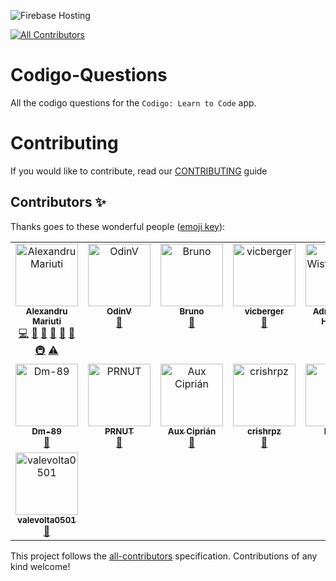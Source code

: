 ![Firebase Hosting](https://github.com/nank1ro/Codigo-Questions/workflows/Deploy%20to%20Firebase%20Storage/badge.svg)
<!-- ALL-CONTRIBUTORS-BADGE:START - Do not remove or modify this section -->
[![All Contributors](https://img.shields.io/badge/all_contributors-15-orange.svg?style=flat-square)](#contributors-)
<!-- ALL-CONTRIBUTORS-BADGE:END -->

# Codigo-Questions

All the codigo questions for the `Codigo: Learn to Code` app.

# Contributing

If you would like to contribute, read our [CONTRIBUTING](/CONTRIBUTING.md) guide

## Contributors ✨

Thanks goes to these wonderful people ([emoji key](https://allcontributors.org/docs/en/emoji-key)):

<!-- ALL-CONTRIBUTORS-LIST:START - Do not remove or modify this section -->
<!-- prettier-ignore-start -->
<!-- markdownlint-disable -->
<table>
  <tbody>
    <tr>
      <td align="center" valign="top" width="14.28%"><a href="http://www.bestofcode.dev"><img src="https://avatars.githubusercontent.com/u/60045235?v=4?s=100" width="100px;" alt="Alexandru Mariuti"/><br /><sub><b>Alexandru Mariuti</b></sub></a><br /><a href="https://github.com/nank1ro/codigo-questions/commits?author=nank1ro" title="Code">💻</a> <a href="https://github.com/nank1ro/codigo-questions/issues?q=author%3Anank1ro" title="Bug reports">🐛</a> <a href="#maintenance-nank1ro" title="Maintenance">🚧</a> <a href="#question-nank1ro" title="Answering Questions">💬</a> <a href="https://github.com/nank1ro/codigo-questions/pulls?q=is%3Apr+reviewed-by%3Anank1ro" title="Reviewed Pull Requests">👀</a> <a href="https://github.com/nank1ro/codigo-questions/commits?author=nank1ro" title="Documentation">📖</a> <a href="#infra-nank1ro" title="Infrastructure (Hosting, Build-Tools, etc)">🚇</a> <a href="https://github.com/nank1ro/codigo-questions/commits?author=nank1ro" title="Tests">⚠️</a></td>
      <td align="center" valign="top" width="14.28%"><a href="https://github.com/OdinV"><img src="https://avatars.githubusercontent.com/u/72207152?v=4?s=100" width="100px;" alt="OdinV"/><br /><sub><b>OdinV</b></sub></a><br /><a href="https://github.com/nank1ro/codigo-questions/issues?q=author%3AOdinV" title="Bug reports">🐛</a></td>
      <td align="center" valign="top" width="14.28%"><a href="https://github.com/brunicorno"><img src="https://avatars.githubusercontent.com/u/28707292?v=4?s=100" width="100px;" alt="Bruno"/><br /><sub><b>Bruno</b></sub></a><br /><a href="https://github.com/nank1ro/codigo-questions/issues?q=author%3Abrunicorno" title="Bug reports">🐛</a></td>
      <td align="center" valign="top" width="14.28%"><a href="https://github.com/vicberger"><img src="https://avatars.githubusercontent.com/u/49183536?v=4?s=100" width="100px;" alt="vicberger"/><br /><sub><b>vicberger</b></sub></a><br /><a href="https://github.com/nank1ro/codigo-questions/issues?q=author%3Avicberger" title="Bug reports">🐛</a></td>
      <td align="center" valign="top" width="14.28%"><a href="http://www.linkedin.com/in/adrian-wist-hakvåg"><img src="https://avatars.githubusercontent.com/u/70323886?v=4?s=100" width="100px;" alt="Adrian Wist Hakvåg"/><br /><sub><b>Adrian Wist Hakvåg</b></sub></a><br /><a href="https://github.com/nank1ro/codigo-questions/issues?q=author%3Aadriawh" title="Bug reports">🐛</a></td>
      <td align="center" valign="top" width="14.28%"><a href="https://github.com/zeykk"><img src="https://avatars.githubusercontent.com/u/94829947?v=4?s=100" width="100px;" alt="zeykk"/><br /><sub><b>zeykk</b></sub></a><br /><a href="https://github.com/nank1ro/codigo-questions/issues?q=author%3Azeykk" title="Bug reports">🐛</a></td>
      <td align="center" valign="top" width="14.28%"><a href="https://github.com/simolado"><img src="https://avatars.githubusercontent.com/u/91845095?v=4?s=100" width="100px;" alt="simolado"/><br /><sub><b>simolado</b></sub></a><br /><a href="https://github.com/nank1ro/codigo-questions/issues?q=author%3Asimolado" title="Bug reports">🐛</a></td>
    </tr>
    <tr>
      <td align="center" valign="top" width="14.28%"><a href="https://github.com/Dm-89"><img src="https://avatars.githubusercontent.com/u/95239408?v=4?s=100" width="100px;" alt="Dm-89"/><br /><sub><b>Dm-89</b></sub></a><br /><a href="https://github.com/nank1ro/codigo-questions/issues?q=author%3ADm-89" title="Bug reports">🐛</a></td>
      <td align="center" valign="top" width="14.28%"><a href="https://github.com/PRNUT"><img src="https://avatars.githubusercontent.com/u/94775631?v=4?s=100" width="100px;" alt="PRNUT"/><br /><sub><b>PRNUT</b></sub></a><br /><a href="https://github.com/nank1ro/codigo-questions/issues?q=author%3APRNUT" title="Bug reports">🐛</a></td>
      <td align="center" valign="top" width="14.28%"><a href="https://github.com/cipoleon"><img src="https://avatars.githubusercontent.com/u/60713159?v=4?s=100" width="100px;" alt="Aux Ciprián"/><br /><sub><b>Aux Ciprián</b></sub></a><br /><a href="https://github.com/nank1ro/codigo-questions/issues?q=author%3Acipoleon" title="Bug reports">🐛</a></td>
      <td align="center" valign="top" width="14.28%"><a href="https://github.com/crishrpz"><img src="https://avatars.githubusercontent.com/u/13334796?v=4?s=100" width="100px;" alt="crishrpz"/><br /><sub><b>crishrpz</b></sub></a><br /><a href="https://github.com/nank1ro/codigo-questions/issues?q=author%3Acrishrpz" title="Bug reports">🐛</a></td>
      <td align="center" valign="top" width="14.28%"><a href="https://github.com/lolrida"><img src="https://avatars.githubusercontent.com/u/97251836?v=4?s=100" width="100px;" alt="lolrida"/><br /><sub><b>lolrida</b></sub></a><br /><a href="https://github.com/nank1ro/codigo-questions/issues?q=author%3Alolrida" title="Bug reports">🐛</a></td>
      <td align="center" valign="top" width="14.28%"><a href="https://github.com/FalconStike"><img src="https://avatars.githubusercontent.com/u/112663162?v=4?s=100" width="100px;" alt="FalconStike"/><br /><sub><b>FalconStike</b></sub></a><br /><a href="https://github.com/nank1ro/codigo-questions/issues?q=author%3AFalconStike" title="Bug reports">🐛</a></td>
      <td align="center" valign="top" width="14.28%"><a href="https://github.com/pampua84"><img src="https://avatars.githubusercontent.com/u/17255890?v=4?s=100" width="100px;" alt="pampua84"/><br /><sub><b>pampua84</b></sub></a><br /><a href="https://github.com/nank1ro/codigo-questions/issues?q=author%3Apampua84" title="Bug reports">🐛</a></td>
    </tr>
    <tr>
      <td align="center" valign="top" width="14.28%"><a href="https://github.com/valevolta0501"><img src="https://avatars.githubusercontent.com/u/139982948?v=4?s=100" width="100px;" alt="valevolta0501"/><br /><sub><b>valevolta0501</b></sub></a><br /><a href="https://github.com/nank1ro/codigo-questions/issues?q=author%3Avalevolta0501" title="Bug reports">🐛</a></td>
    </tr>
  </tbody>
</table>

<!-- markdownlint-restore -->
<!-- prettier-ignore-end -->

<!-- ALL-CONTRIBUTORS-LIST:END -->

This project follows the [all-contributors](https://github.com/all-contributors/all-contributors) specification. Contributions of any kind welcome!
